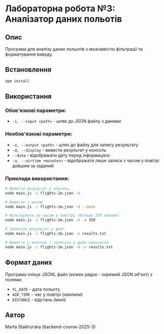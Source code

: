 # Лабораторна робота №3: Аналізатор даних польотів

## Опис
Програма для аналізу даних польотів з можливістю фільтрації та форматування виводу.

## Встановлення
```bash
npm install
```

## Використання

### Обов'язкові параметри:
- `-i, --input <path>` - шлях до JSON файлу з даними

### Необов'язкові параметри:
- `-o, --output <path>` - шлях до файлу для запису результату
- `-d, --display` - вивести результат у консоль
- `--date` - відображати дату перед інформацією
- `-a, --airtime <minutes>` - відображати лише записи з часом у повітрі довшим за заданий

### Приклади використання:

```bash
# Вивести результат у консоль
node main.js -i flights-1m.json -d

# Вивести з датою
node main.js -i flights-1m.json -d --date

# Фільтрувати за часом у повітрі (більше 350 хвилин)
node main.js -i flights-1m.json -d -a 350

# Записати результат у файл
node main.js -i flights-1m.json -o results.txt

# Вивести у консоль і записати у файл одночасно
node main.js -i flights-1m.json -d -o results.txt
```

## Формат даних
Програма очікує JSONL файл (кожен рядок - окремий JSON об'єкт) з полями:
- `FL_DATE` - дата польоту
- `AIR_TIME` - час у повітрі (хвилини)
- `DISTANCE` - відстань (милі)

## Автор
Marta Stakhurska (backend-course-2025-3)
